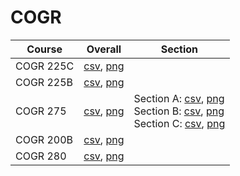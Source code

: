 # COGR

| Course | Overall | Section |
| ------ | ------- | ------- |
| COGR 225C | [csv](https://github.com/UCSD-Historical-Enrollment-Data/2024Spring/blob/main/overall/COGR%20225C.csv), [png](https://raw.githubusercontent.com/UCSD-Historical-Enrollment-Data/2024Spring/main/plot_overall/COGR%20225C.png) |  |
| COGR 225B | [csv](https://github.com/UCSD-Historical-Enrollment-Data/2024Spring/blob/main/overall/COGR%20225B.csv), [png](https://raw.githubusercontent.com/UCSD-Historical-Enrollment-Data/2024Spring/main/plot_overall/COGR%20225B.png) |  |
| COGR 275 | [csv](https://github.com/UCSD-Historical-Enrollment-Data/2024Spring/blob/main/overall/COGR%20275.csv), [png](https://raw.githubusercontent.com/UCSD-Historical-Enrollment-Data/2024Spring/main/plot_overall/COGR%20275.png) | Section A: [csv](https://github.com/UCSD-Historical-Enrollment-Data/2024Spring/blob/main/section/COGR%20275_A.csv), [png](https://raw.githubusercontent.com/UCSD-Historical-Enrollment-Data/2024Spring/main/plot_section/COGR%20275_A.png)<br>Section B: [csv](https://github.com/UCSD-Historical-Enrollment-Data/2024Spring/blob/main/section/COGR%20275_B.csv), [png](https://raw.githubusercontent.com/UCSD-Historical-Enrollment-Data/2024Spring/main/plot_section/COGR%20275_B.png)<br>Section C: [csv](https://github.com/UCSD-Historical-Enrollment-Data/2024Spring/blob/main/section/COGR%20275_C.csv), [png](https://raw.githubusercontent.com/UCSD-Historical-Enrollment-Data/2024Spring/main/plot_section/COGR%20275_C.png) |
| COGR 200B | [csv](https://github.com/UCSD-Historical-Enrollment-Data/2024Spring/blob/main/overall/COGR%20200B.csv), [png](https://raw.githubusercontent.com/UCSD-Historical-Enrollment-Data/2024Spring/main/plot_overall/COGR%20200B.png) |  |
| COGR 280 | [csv](https://github.com/UCSD-Historical-Enrollment-Data/2024Spring/blob/main/overall/COGR%20280.csv), [png](https://raw.githubusercontent.com/UCSD-Historical-Enrollment-Data/2024Spring/main/plot_overall/COGR%20280.png) |  |
